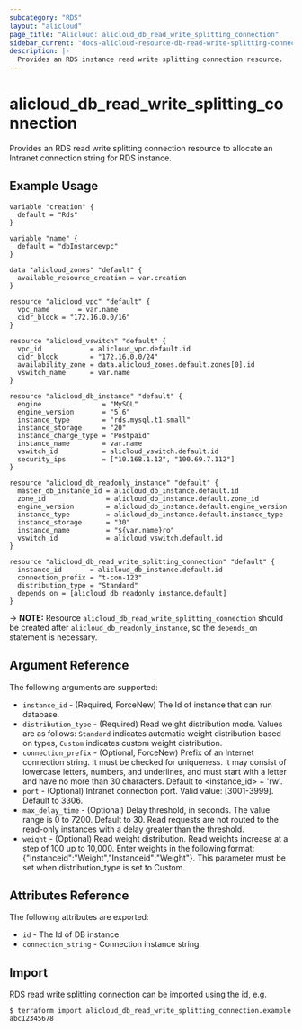```yaml
---
subcategory: "RDS"
layout: "alicloud"
page_title: "Alicloud: alicloud_db_read_write_splitting_connection"
sidebar_current: "docs-alicloud-resource-db-read-write-splitting-connection"
description: |-
  Provides an RDS instance read write splitting connection resource.
---
```


# alicloud\_db\_read\_write\_splitting\_connection

Provides an RDS read write splitting connection resource to allocate an Intranet connection string for RDS instance.

## Example Usage

```
variable "creation" {
  default = "Rds"
}

variable "name" {
  default = "dbInstancevpc"
}

data "alicloud_zones" "default" {
  available_resource_creation = var.creation
}

resource "alicloud_vpc" "default" {
  vpc_name       = var.name
  cidr_block = "172.16.0.0/16"
}

resource "alicloud_vswitch" "default" {
  vpc_id            = alicloud_vpc.default.id
  cidr_block        = "172.16.0.0/24"
  availability_zone = data.alicloud_zones.default.zones[0].id
  vswitch_name      = var.name
}

resource "alicloud_db_instance" "default" {
  engine               = "MySQL"
  engine_version       = "5.6"
  instance_type        = "rds.mysql.t1.small"
  instance_storage     = "20"
  instance_charge_type = "Postpaid"
  instance_name        = var.name
  vswitch_id           = alicloud_vswitch.default.id
  security_ips         = ["10.168.1.12", "100.69.7.112"]
}

resource "alicloud_db_readonly_instance" "default" {
  master_db_instance_id = alicloud_db_instance.default.id
  zone_id               = alicloud_db_instance.default.zone_id
  engine_version        = alicloud_db_instance.default.engine_version
  instance_type         = alicloud_db_instance.default.instance_type
  instance_storage      = "30"
  instance_name         = "${var.name}ro"
  vswitch_id            = alicloud_vswitch.default.id
}

resource "alicloud_db_read_write_splitting_connection" "default" {
  instance_id       = alicloud_db_instance.default.id
  connection_prefix = "t-con-123"
  distribution_type = "Standard"
  depends_on = [alicloud_db_readonly_instance.default]
}
```

-> **NOTE:** Resource `alicloud_db_read_write_splitting_connection` should be created after `alicloud_db_readonly_instance`, so the `depends_on` statement is necessary.

## Argument Reference

The following arguments are supported:

* `instance_id` - (Required, ForceNew) The Id of instance that can run database.
* `distribution_type` - (Required) Read weight distribution mode. Values are as follows: `Standard` indicates automatic weight distribution based on types, `Custom` indicates custom weight distribution. 
* `connection_prefix` - (Optional, ForceNew) Prefix of an Internet connection string. It must be checked for uniqueness. It may consist of lowercase letters, numbers, and underlines, and must start with a letter and have no more than 30 characters. Default to <instance_id> + 'rw'.
* `port` - (Optional) Intranet connection port. Valid value: [3001-3999]. Default to 3306.
* `max_delay_time` - (Optional) Delay threshold, in seconds. The value range is 0 to 7200. Default to 30. Read requests are not routed to the read-only instances with a delay greater than the threshold.  
* `weight` - (Optional) Read weight distribution. Read weights increase at a step of 100 up to 10,000. Enter weights in the following format: {"Instanceid":"Weight","Instanceid":"Weight"}. This parameter must be set when distribution_type is set to Custom. 

## Attributes Reference

The following attributes are exported:

* `id` - The Id of DB instance.
* `connection_string` - Connection instance string.

## Import

RDS read write splitting connection can be imported using the id, e.g.

```
$ terraform import alicloud_db_read_write_splitting_connection.example abc12345678
```
